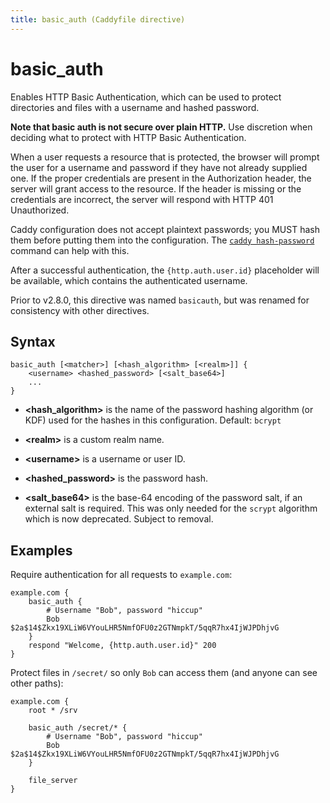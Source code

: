 ```yaml
---
title: basic_auth (Caddyfile directive)
---
```


# basic_auth

Enables HTTP Basic Authentication, which can be used to protect directories and files with a username and hashed password.

**Note that basic auth is not secure over plain HTTP.** Use discretion when deciding what to protect with HTTP Basic Authentication.

When a user requests a resource that is protected, the browser will prompt the user for a username and password if they have not already supplied one. If the proper credentials are present in the Authorization header, the server will grant access to the resource. If the header is missing or the credentials are incorrect, the server will respond with HTTP 401 Unauthorized.

Caddy configuration does not accept plaintext passwords; you MUST hash them before putting them into the configuration. The [`caddy hash-password`](/docs/command-line#caddy-hash-password) command can help with this.

After a successful authentication, the `{http.auth.user.id}` placeholder will be available, which contains the authenticated username.

Prior to v2.8.0, this directive was named `basicauth`, but was renamed for consistency with other directives.


## Syntax

```caddy-d
basic_auth [<matcher>] [<hash_algorithm> [<realm>]] {
	<username> <hashed_password> [<salt_base64>]
	...
}
```

- **&lt;hash_algorithm&gt;** is the name of the password hashing algorithm (or KDF) used for the hashes in this configuration. Default: `bcrypt`

- **&lt;realm&gt;** is a custom realm name.

- **&lt;username&gt;** is a username or user ID.

- **&lt;hashed_password&gt;** is the password hash.

- **&lt;salt_base64&gt;** is the base-64 encoding of the password salt, if an external salt is required. This was only needed for the `scrypt` algorithm which is now deprecated. Subject to removal.


## Examples

Require authentication for all requests to `example.com`:

```caddy
example.com {
	basic_auth {
		# Username "Bob", password "hiccup"
		Bob $2a$14$Zkx19XLiW6VYouLHR5NmfOFU0z2GTNmpkT/5qqR7hx4IjWJPDhjvG
	}
	respond "Welcome, {http.auth.user.id}" 200
}
```

Protect files in `/secret/` so only `Bob` can access them (and anyone can see other paths):

```caddy
example.com {
	root * /srv

	basic_auth /secret/* {
		# Username "Bob", password "hiccup"
		Bob $2a$14$Zkx19XLiW6VYouLHR5NmfOFU0z2GTNmpkT/5qqR7hx4IjWJPDhjvG
	}

	file_server
}
```

